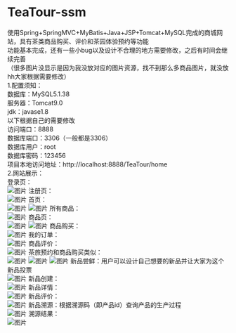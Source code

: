 # TeaTour-ssm
使用Spring+SpringMVC+MyBatis+Java+JSP+Tomcat+MySQL完成的商城网站，具有茶类商品购买、评价和茶园体验预约等功能<br>
功能基本完成，还有一些小bug以及设计不合理的地方需要修改，之后有时间会继续完善<br>
（很多图片没显示是因为我没放对应的图片资源，找不到那么多商品图片，就没放hh大家根据需要修改）<br>
1.配置须知：<br>
数据库：MySQL5.1.38<br>
服务器：Tomcat9.0<br>
jdk：javase1.8<br>
以下根据自己的需要修改<br>
访问端口：8888<br>
数据库端口：3306（一般都是3306）<br>
数据库用户：root<br>
数据库密码：123456<br>
项目本地访问地址：http://localhost:8888/TeaTour/home<br>
2.网站展示：<br>
登录页：<br>
![图片](https://user-images.githubusercontent.com/64758670/155489103-67957b89-eba9-4f4c-a1b0-343c198d539d.png)
注册页：<br>
![图片](https://user-images.githubusercontent.com/64758670/155489236-9905efe0-d29e-40bb-b413-e669051cca22.png)
首页：<br>
![图片](https://user-images.githubusercontent.com/64758670/155488445-6b72b9a9-12b8-4da1-90dc-d29de6d4f9cf.png)
![图片](https://user-images.githubusercontent.com/64758670/155488555-63dbd389-f827-4851-87de-36e8f749986d.png)
所有商品：<br>
![图片](https://user-images.githubusercontent.com/64758670/155488680-85d77a61-335b-4c7a-8f78-64a31b974148.png)
商品页：<br>
![图片](https://user-images.githubusercontent.com/64758670/155488805-0949a8cc-6618-4532-83a5-e9c4b776e878.png)
![图片](https://user-images.githubusercontent.com/64758670/155488853-eef254b4-addd-4df3-b0ae-0b31942215e3.png)
商品购买：<br>
![图片](https://user-images.githubusercontent.com/64758670/155489370-b288466b-a887-48b5-9502-bbe79f617024.png)
我的订单：<br>
![图片](https://user-images.githubusercontent.com/64758670/155489491-1cb0eb0c-dc55-4be1-8fa9-eb9b51274490.png)
商品评价：<br>
![图片](https://user-images.githubusercontent.com/64758670/155489607-80a44369-9b96-41cf-ba54-755de3f3fee4.png)
茶旅预约和商品购买类似：<br>
![图片](https://user-images.githubusercontent.com/64758670/155492022-15c9d73b-1c90-468f-98a3-db8a7de5fa23.png)
![图片](https://user-images.githubusercontent.com/64758670/155492125-549a77e2-522b-4908-a57e-2188b701eb9c.png)
![图片](https://user-images.githubusercontent.com/64758670/155492179-28a544f1-f446-4489-a40e-8f1b5e77f464.png)
新品尝鲜：用户可以设计自己想要的新品并让大家为这个新品投票<br>
![图片](https://user-images.githubusercontent.com/64758670/155492271-ba4238a5-85fa-4512-9d8d-9240d9b63cbb.png)
新品创建：<br>
![图片](https://user-images.githubusercontent.com/64758670/155493126-03042c78-37f0-4302-9d3a-334432e8aab6.png)
新品详情：<br>
![图片](https://user-images.githubusercontent.com/64758670/155492456-cc2e7285-3502-4dec-b11b-bef68aa57669.png)
新品评价：<br>
![图片](https://user-images.githubusercontent.com/64758670/155492593-77fca53e-94a9-4f11-a6a8-fc16fb7c8e6a.png)
新品溯源：根据溯源码（即产品id）查询产品的生产过程<br>
![图片](https://user-images.githubusercontent.com/64758670/155492630-d1028509-6dca-4a0d-90f5-8393225d9177.png)
溯源结果：<br>
![图片](https://user-images.githubusercontent.com/64758670/155492809-b665b36e-280c-4c8e-871b-4f15d215f945.png)
















